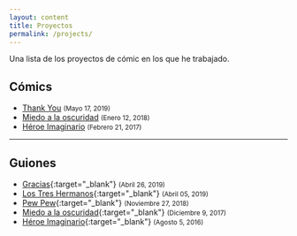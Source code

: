 ```yaml
---
layout: content
title: Proyectos
permalink: /projects/
---
```


Una lista de los proyectos de cómic en los que he trabajado.

## Cómics

- [Thank You](/projects/thank-you) <small>(Mayo 17, 2019)</small>
- [Miedo a la oscuridad](/projects/miedo-a-la-oscuridad) <small>(Enero 12, 2018)</small>
- [Héroe Imaginario](/projects/heroe-imaginario) <small>(Febrero 21, 2017)</small>

---

## Guiones

- [Gracias](/guiones/Gracias.pdf){:target="_blank"} <small>(Abril 26, 2019)</small>
- [Los Tres Hermanos](/guiones/Los-tres-hermanos.pdf){:target="_blank"} <small>(Abril 05, 2019)</small>
- [Pew Pew](/guiones/Pew-pew.pdf){:target="_blank"} <small>(Noviembre 27, 2018)</small>
- [Miedo a la oscuridad](/guiones/Miedo-a-la-oscuridad.pdf){:target="_blank"} <small>(Diciembre 9, 2017)</small>
- [Héroe Imaginario](/guiones/Heroe-imaginario.pdf){:target="_blank"} <small>(Agosto 5, 2016)</small>
